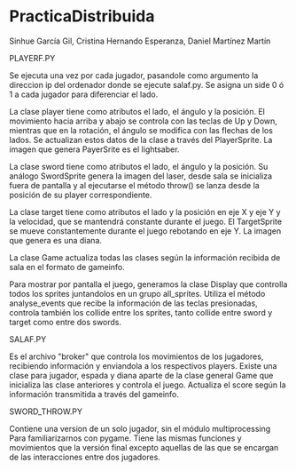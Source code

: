 # PracticaDistribuida
Sinhue García Gil, Cristina Hernando Esperanza, Daniel Martínez Martín


      
PLAYERF.PY

Se ejecuta una vez por cada jugador, pasandole como argumento la direccion ip del ordenador donde se ejecute salaf.py.
Se asigna un side 0 ó 1 a cada jugador para diferenciar el lado. 

La clase player tiene como atributos el lado, el ángulo y la posición. El movimiento hacia arriba y abajo se controla con las teclas de Up y Down,
mientras que en la rotación, el ángulo se modifica con las flechas de los lados. Se actualizan estos datos de la clase a través del PlayerSprite.
La imagen que genera PayerSrite es el lightsaber.

La clase sword tiene como atributos el lado, el ángulo y la posición. Su análogo SwordSprite genera la imagen del laser, desde sala se inicializa fuera de pantalla 
y al ejecutarse el método throw() se lanza desde la posición de su player correspondiente.

La clase target tiene como atributos el lado y la posición en eje X y eje Y y la velocidad, que se mantendrá constante durante el juego. El TargetSprite se mueve
constantemente durante el juego rebotando en eje Y. La imagen que genera es una diana.

La clase Game actualiza todas las clases según la información recibida de sala en el formato de gameinfo.

Para mostrar por pantalla el juego, generamos la clase Display que controlla todos los sprites juntandolos en un grupo all_sprites. Utiliza el método analyse_events
que recibe la información de las teclas presionadas, controla también los collide entre los sprites, tanto collide entre sword y target como entre dos swords. 


SALAF.PY

Es el archivo "broker" que controla los movimientos de los jugadores, recibiendo información y enviandola a los respectivos players.
Existe una clase para jugador, espada y diana aparte de la clase general Game que inicializa las clase anteriores y controla el juego.
Actualiza el score según la información transmitida a través del gameinfo.


SWORD_THROW.PY

Contiene una version de un solo jugador, sin el módulo multiprocessing
Para familiarizarnos con pygame. Tiene las mismas funciones y movimientos que la versión final
excepto aquellas de las que se encargan de las interacciones entre dos jugadores.

